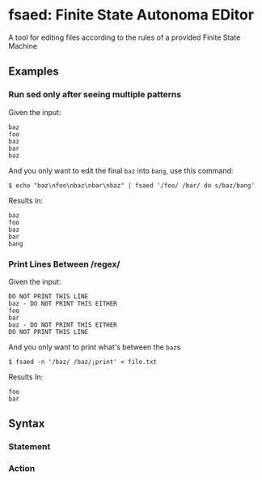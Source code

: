 # fsaed: Finite State Autonoma EDitor
A tool for editing files according to the rules of a provided Finite State Machine 


## Examples

### Run sed only after seeing multiple patterns

Given the input:

```
baz
foo
baz
bar
baz
```

And you only want to edit the final `baz` into `bang`, use this command:

```
$ echo "baz\nfoo\nbaz\nbar\nbaz" | fsaed '/foo/ /bar/ do s/baz/bang'
```

Results in: 

```
baz
foo
baz
bar
bang
```

### Print Lines Between /regex/

Given the input:

```
DO NOT PRINT THIS LINE
baz - DO NOT PRINT THIS EITHER
foo
bar
baz - DO NOT PRINT THIS EITHER
DO NOT PRINT THIS LINE
```

And you only want to print what's between the `baz`s

```
$ fsaed -n '/baz/ /baz/;print' < file.txt
```

Results In:

```
foo
bar
```

## Syntax

### Statement

### Action
